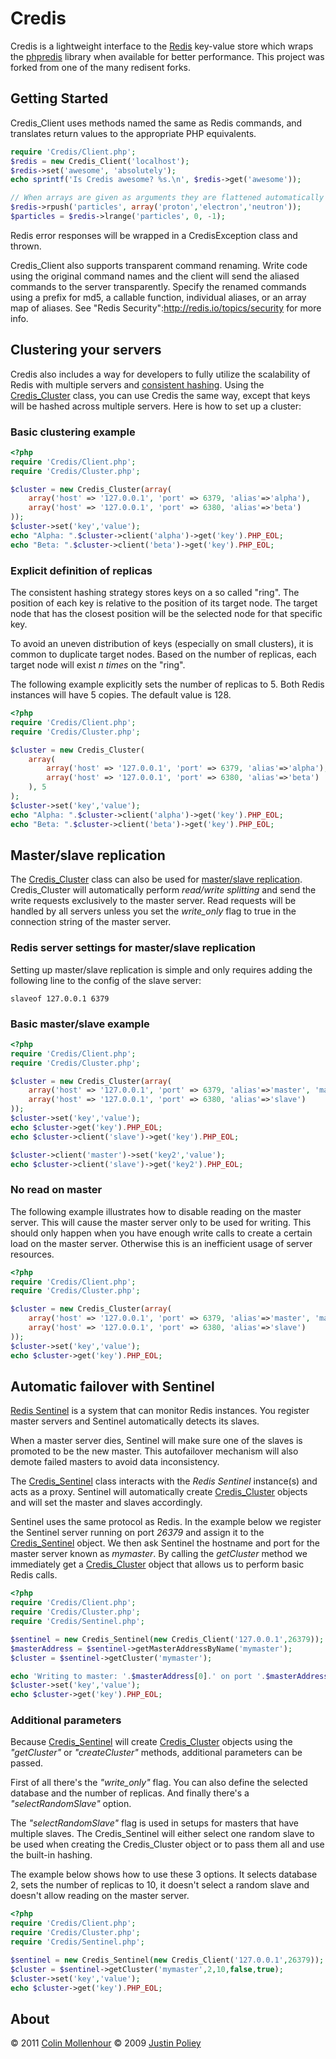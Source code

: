 # Credis

Credis is a lightweight interface to the [Redis](http://redis.io/) key-value store which wraps the [phpredis](https://github.com/nicolasff/phpredis)
library when available for better performance. This project was forked from one of the many redisent forks.

## Getting Started

Credis_Client uses methods named the same as Redis commands, and translates return values to the appropriate
PHP equivalents.

```php
require 'Credis/Client.php';
$redis = new Credis_Client('localhost');
$redis->set('awesome', 'absolutely');
echo sprintf('Is Credis awesome? %s.\n', $redis->get('awesome'));

// When arrays are given as arguments they are flattened automatically
$redis->rpush('particles', array('proton','electron','neutron'));
$particles = $redis->lrange('particles', 0, -1);
```
Redis error responses will be wrapped in a CredisException class and thrown.

Credis_Client also supports transparent command renaming. Write code using the original command names and the
client will send the aliased commands to the server transparently. Specify the renamed commands using a prefix
for md5, a callable function, individual aliases, or an array map of aliases. See "Redis Security":http://redis.io/topics/security for more info.

## Clustering your servers

Credis also includes a way for developers to fully utilize the scalability of Redis with multiple servers and [consistent hashing](http://en.wikipedia.org/wiki/Consistent_hashing).
Using the [Credis_Cluster](Cluster.php) class, you can use Credis the same way, except that keys will be hashed across multiple servers.
Here is how to set up a cluster:

### Basic clustering example
```php
<?php
require 'Credis/Client.php';
require 'Credis/Cluster.php';

$cluster = new Credis_Cluster(array(
    array('host' => '127.0.0.1', 'port' => 6379, 'alias'=>'alpha'),
    array('host' => '127.0.0.1', 'port' => 6380, 'alias'=>'beta')
));
$cluster->set('key','value');
echo "Alpha: ".$cluster->client('alpha')->get('key').PHP_EOL;
echo "Beta: ".$cluster->client('beta')->get('key').PHP_EOL;
```

### Explicit definition of replicas

The consistent hashing strategy stores keys on a so called "ring". The position of each key is relative to the position of its target node. The target node that has the closest position will be the selected node for that specific key.

To avoid an uneven distribution of keys (especially on small clusters), it is common to duplicate target nodes. Based on the number of replicas, each target node will exist *n times* on the "ring".

The following example explicitly sets the number of replicas to 5. Both Redis instances will have 5 copies. The default value is 128.

```php
<?php
require 'Credis/Client.php';
require 'Credis/Cluster.php';

$cluster = new Credis_Cluster(
    array(
        array('host' => '127.0.0.1', 'port' => 6379, 'alias'=>'alpha'),
        array('host' => '127.0.0.1', 'port' => 6380, 'alias'=>'beta')
    ), 5
);
$cluster->set('key','value');
echo "Alpha: ".$cluster->client('alpha')->get('key').PHP_EOL;
echo "Beta: ".$cluster->client('beta')->get('key').PHP_EOL;
```

## Master/slave replication

The [Credis_Cluster](Cluster.php) class can also be used for [master/slave replication](http://redis.io/topics/replication).
Credis_Cluster will automatically perform *read/write splitting* and send the write requests exclusively to the master server.
Read requests will be handled by all servers unless you set the *write_only* flag to true in the connection string of the master server.

### Redis server settings for master/slave replication

Setting  up master/slave replication is simple and only requires adding the following line to the config of the slave server:

```
slaveof 127.0.0.1 6379
```

### Basic master/slave example
```php
<?php
require 'Credis/Client.php';
require 'Credis/Cluster.php';

$cluster = new Credis_Cluster(array(
    array('host' => '127.0.0.1', 'port' => 6379, 'alias'=>'master', 'master'=>true),
    array('host' => '127.0.0.1', 'port' => 6380, 'alias'=>'slave')
));
$cluster->set('key','value');
echo $cluster->get('key').PHP_EOL;
echo $cluster->client('slave')->get('key').PHP_EOL;

$cluster->client('master')->set('key2','value');
echo $cluster->client('slave')->get('key2').PHP_EOL;
```

### No read on master

The following example illustrates how to disable reading on the master server. This will cause the master server only to be used for writing.
This should only happen when you have enough write calls to create a certain load on the master server. Otherwise this is an inefficient usage of server resources.

```php
<?php
require 'Credis/Client.php';
require 'Credis/Cluster.php';

$cluster = new Credis_Cluster(array(
    array('host' => '127.0.0.1', 'port' => 6379, 'alias'=>'master', 'master'=>true, 'write_only'=>true),
    array('host' => '127.0.0.1', 'port' => 6380, 'alias'=>'slave')
));
$cluster->set('key','value');
echo $cluster->get('key').PHP_EOL;
```
## Automatic failover with Sentinel

[Redis Sentinel](http://redis.io/topics/sentinel) is a system that can monitor Redis instances. You register master servers and Sentinel automatically detects its slaves.

When a master server dies, Sentinel will make sure one of the slaves is promoted to be the new master. This autofailover mechanism will also demote failed masters to avoid data inconsistency.

The [Credis_Sentinel](Sentinel.php) class interacts with the *Redis Sentinel* instance(s) and acts as a proxy. Sentinel will automatically create [Credis_Cluster](Cluster.php) objects and will set the master and slaves accordingly.

Sentinel uses the same protocol as Redis. In the example below we register the Sentinel server running on port *26379* and assign it to the [Credis_Sentinel](Sentinel.php) object.
We then ask Sentinel the hostname and port for the master server known as *mymaster*. By calling the *getCluster* method we immediately get a [Credis_Cluster](Cluster.php) object that allows us to perform basic Redis calls.

```php
<?php
require 'Credis/Client.php';
require 'Credis/Cluster.php';
require 'Credis/Sentinel.php';

$sentinel = new Credis_Sentinel(new Credis_Client('127.0.0.1',26379));
$masterAddress = $sentinel->getMasterAddressByName('mymaster');
$cluster = $sentinel->getCluster('mymaster');

echo 'Writing to master: '.$masterAddress[0].' on port '.$masterAddress[1].PHP_EOL;
$cluster->set('key','value');
echo $cluster->get('key').PHP_EOL;
```
### Additional parameters

Because [Credis_Sentinel](Sentinel.php) will create [Credis_Cluster](Cluster.php) objects using the *"getCluster"* or *"createCluster"* methods, additional parameters can be passed.

First of all there's the *"write_only"* flag. You can also define the selected database and the number of replicas. And finally there's a *"selectRandomSlave"* option.

The *"selectRandomSlave"* flag is used in setups for masters that have multiple slaves. The Credis_Sentinel will either select one random slave to be used when creating the Credis_Cluster object or to pass them all and use the built-in hashing.

The example below shows how to use these 3 options. It selects database 2, sets the number of replicas to 10, it doesn't select a random slave and doesn't allow reading on the master server.

```php
<?php
require 'Credis/Client.php';
require 'Credis/Cluster.php';
require 'Credis/Sentinel.php';

$sentinel = new Credis_Sentinel(new Credis_Client('127.0.0.1',26379));
$cluster = $sentinel->getCluster('mymaster',2,10,false,true);
$cluster->set('key','value');
echo $cluster->get('key').PHP_EOL;
```

## About

&copy; 2011 [Colin Mollenhour](http://colin.mollenhour.com)
&copy; 2009 [Justin Poliey](http://justinpoliey.com)
